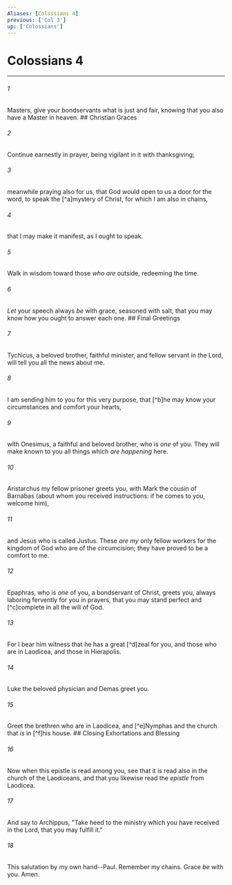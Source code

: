 ```yaml
---
Aliases: [Colossians 4]
previous: ['Col 3']
up: ['Colossians']
---
```

# Colossians 4

***


###### 1 
Masters, give your bondservants what is just and fair, knowing that you also have a Master in heaven. ## Christian Graces 

###### 2 
Continue earnestly in prayer, being vigilant in it with thanksgiving; 

###### 3 
meanwhile praying also for us, that God would open to us a door for the word, to speak the [^a]mystery of Christ, for which I am also in chains, 

###### 4 
that I may make it manifest, as I ought to speak. 

###### 5 
Walk in wisdom toward those _who are_ outside, redeeming the time. 

###### 6 
_Let_ your speech always _be_ with grace, seasoned with salt, that you may know how you ought to answer each one. ## Final Greetings 

###### 7 
Tychicus, a beloved brother, faithful minister, and fellow servant in the Lord, will tell you all the news about me. 

###### 8 
I am sending him to you for this very purpose, that [^b]he may know your circumstances and comfort your hearts, 

###### 9 
with Onesimus, a faithful and beloved brother, who is _one_ of you. They will make known to you all things which _are happening_ here. 

###### 10 
Aristarchus my fellow prisoner greets you, with Mark the cousin of Barnabas (about whom you received instructions: if he comes to you, welcome him), 

###### 11 
and Jesus who is called Justus. These _are my_ only fellow workers for the kingdom of God who are of the circumcision; they have proved to be a comfort to me. 

###### 12 
Epaphras, who is _one_ of you, a bondservant of Christ, greets you, always laboring fervently for you in prayers, that you may stand perfect and [^c]complete in all the will of God. 

###### 13 
For I bear him witness that he has a great [^d]zeal for you, and those who are in Laodicea, and those in Hierapolis. 

###### 14 
Luke the beloved physician and Demas greet you. 

###### 15 
Greet the brethren who are in Laodicea, and [^e]Nymphas and the church that _is_ in [^f]his house. ## Closing Exhortations and Blessing 

###### 16 
Now when this epistle is read among you, see that it is read also in the church of the Laodiceans, and that you likewise read the _epistle_ from Laodicea. 

###### 17 
And say to Archippus, "Take heed to the ministry which you have received in the Lord, that you may fulfill it." 

###### 18 
This salutation by my own hand--Paul. Remember my chains. Grace _be_ with you. Amen.
